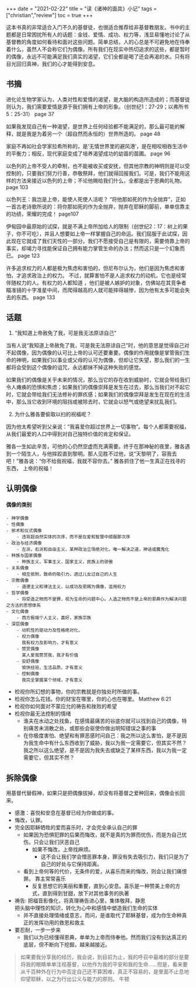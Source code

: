 +++ 
date = "2021-02-22"
title = "读《诸神的面具》小记"
tags = ["christian","review"]
toc = true
+++

这本书真的非常适合入门不久的基督徒，也很适合推荐给非基督教朋友。书中的主题都是日常困扰所有人的话题：金钱、爱情、成功、权力等，浅显易懂地讨论了从基督教的角度如何看待和面对这些问题。简单总结，人的心总是不可避免地在侍奉着什么，虽然人不会称它们为偶像。所有我们在现实中热切追求的这些，都是暂时的偶像，永远不可能满足我们真实的渴望，它们全都是喝了还会再渴的水。只有将目光回归真神，我们的心才能得到安息。

## 书摘
进化论生物学家认为，人类对性和爱情的渴望，是大脑的构造所造成的；而基督徒则认为，我们需要爱情是源于我们拥有上帝的形象。（创世纪1：27-29；以弗所书5：25-31）
page 37  

如果我发现自己有一种渴望，是世界上任何经验都不能满足的，那么最可能的解释，就是我是为着另一个（超自然而永恒的）世界所造的。
page 48  

家庭不再如社会学家拉希所称的，是‘无情世界里的避风港’，是在相咬相吞生活中的平衡力；相反，现代家庭变成了培养渴望成功的幼苗的苗圃。
page 96  

以色列的上帝不受人的牵制，也不能被收买或安抚，但其他宗教的神明则是可以受控制的，只要我们努力行善，恭敬祭拜，他们就得回报我们。可是，我们不能用这样的方法来接近以色列的上帝；不论他赐给我们什么，全都是出于恩典的礼物。
page 103   

以色列王：我岂是上帝，能使人死使人活呢？
“将他那如死的作为全抛弃”，正如一首古老诗歌所说的：将你那如死的作为全抛弃，抛弃在耶稣的脚前，单单信靠主的功绩，荣耀的完成！
page107

伊甸园中最原始的试探，就是不满上帝所加给人的限制（创世纪2：17：树上的果子，你不可吃），并且人想要如上帝一样掌握自己的命运。我们屈服于此试探，因此现在它就成了我们天性的一部分。我们不愿接受自己是有限的，需要倚靠上帝的事实，却竭力寻找能保证自己拥有能力掌管生命的办法；然而这只是一个幻象而已。
page 123

许多追求权力的人都是极为焦虑和害怕的，但尼布尔认为，他们是因为焦虑和害怕，才追求政治上的权力。
不过，就算害怕不是人追求权力的动机，它也是经常伴随权力的人。有权力的人都知道 ，他们是被人嫉妒的对象，仿佛站在其竞争者瞄准镜的十字准星中间，而爬得越高的人就可能摔得越惨，因为他有太多可能会失去的东西。 page 133



## 话题
1. “我知道上帝赦免了我，可是我无法原谅自己”

当有人说“我知道上帝赦免了我，可是我无法原谅自己”时，他的意思是觉得自己对不起偶像，因为偶像的认可比上帝的认可还要重要。偶像的作用就像是掌管我们生命的神明，如果我们以事业或父母的认可为偶像，但却让它失望，那么我们的一生都将会受到这个偶像的诅咒，永远都抹不掉这种失败的感觉。

如果我们的偶像是关乎未来的情况，那么当它的存在收到威胁时，它就会带给我们令人瘫痪的恐惧和焦虑；如果我们的偶像崇拜是发生在过去，那么当我们对不起它时，它就会带给我们无法修补的罪疚感；如果我们的偶像崇拜是发生在现在的生活中，那么当它收到环境的阻挡或被除去时，它就会以怒气或绝望来扰乱我们。

2. 为什么雅各要偷取以扫的祝福呢？

因为他太希望听到父亲说：“我喜爱你超过世界上一切事物”。每个人都需要祝福，从我们最爱的人口中得到对自己独特价值的肯定和保证。

雅各一生如此辛苦，可他的心仍然空虚而充满需要。终于在那神秘的夜里，雅各遇到一个陌生人，与他摔跤直到黎明。那人见胜不过他，说“天黎明了，容我去吧！”雅各说：“你不给我祝福，我就不容你去。”
雅各抓住了他一生真正在找寻的东西， 上帝的祝福！

## 认明偶像
#### 偶像的类别
    - 神学偶像
    - 性偶像
    - 邪术和仪式偶像
        - 违背超自然实体的次序，而不是在爱和智慧中顺服那次序
    - 政治与经济偶像
        - 左派，右派和自由主义，某种政治立场绝对化，唯一解决之道，神话或魔鬼化
    - 种族与国家偶像
        - 种族主义，军事主义，国家主义，民族上的骄傲
    - 关系偶像
        - 相互依附，致命的吸引力，透过儿女过自己的人生
    - 宗教偶像
        - 道德主义和律法主义，以成功及恩赐为偶像，滥用权力
    - 哲学偶像
        - 将受造之物而不是罪，视为生命的问题中心。人造之物而不是上帝的恩典作为解决问题之方法的思想体系
    - 文化偶像
        - 西方极端个人主义，喜好，家族宗族
    - 深层偶像
        - 动机性的驱动力及性格绝对化，
        - 权力偶像
          我有权力及影响力，才有意义
        - 赞赏偶像
          某人爱我赞赏我，我才有价值
        - 安舒偶像
          愉快经验，生活品质，才有意义
        - 控制偶像
          我完全掌握某个领域，才有意义

  - 检视你所幻想的事物，你的宗教就是你独处时所做的事。
  - 检视你怎么花钱。你的财宝在哪里，你的心也在哪里。
    Matthew 6:21
  - 检视你如何面对不蒙应允的祷告和挫败的希望
  - 检视你最无法控制的情绪
      - 渔夫在水动之处找鱼，在感情最痛苦的谷底你就可以找到自己的偶像，特别痛苦未消散之处，或那些会驱使你做出明知错误之事的事
      - 在你极度害怕、绝望和有罪恶感时问自己：我之所以这么害怕，是不是因为我生命中有什么东西收到了威胁，我以为我一定需要它，但其实不然？我之所以这么绝望，是不是因为我失去或缺乏了某样东西，我以为我一定需要它，但其实不然？   


## 拆除偶像

用基督代替假神，如果只是把偶像拔掉，却没有将基督之爱种回来，偶像会长回来。
  - 感激：喜悦和安息在基督已经为你做成的事。
  - 悔改，认罪。
  - 完全因耶稣牺牲的爱而喜乐时，才会完全承认自己的罪
      - 如果因为恐惧犯罪的后果而悔改，就不是真的为罪而忧伤，而是为自己忧伤。只会让我们厌恶自己
          - 如果不悔改，上帝找麻烦。
              - 这不会让我们学会憎恶罪本身，罪没有失去吸引力，我们只是为了自己的好处与它保持距离。
      - 看到上帝何等的代价，无条件的爱，从喜乐而来的悔改，则会让我们痛恨罪。
        靠主常常喜乐
          - 反复思想它的美丽和重要，直到心安息。喜乐是一种赞美上帝的方式，直到得到甘甜，放下对其他事务的执著
  - 祷告: 把福音影像化，将真理祷告进心里，集体敬拜，静思  
    把头脑中理性的知识，转化为心中和感情中塑造我们生命的实体
      - 并不直接处理情绪或意志，而问，是谁取代了耶稣基督，成为你生命种真正的发挥功用的救恩和救主
  - 要忍耐，一步一步来
      - 我们以为已经懂得恩典，单单为上帝而侍奉他。然而我们没有到达真正的底层，但不断向下挖掘，越来越接近。


> 如果要我分享我的经历，我会说，到目前为止，我的呼召中最难的部分是要将我的眼睛单单注视基督，以他作为我的平安和我的生命……但是，看来要从千百种外在行为中否定自己还不算困难，真正不容易的，是里面不止息地仰望耶稣，以之为行出公义与能力的原则。   牛顿
